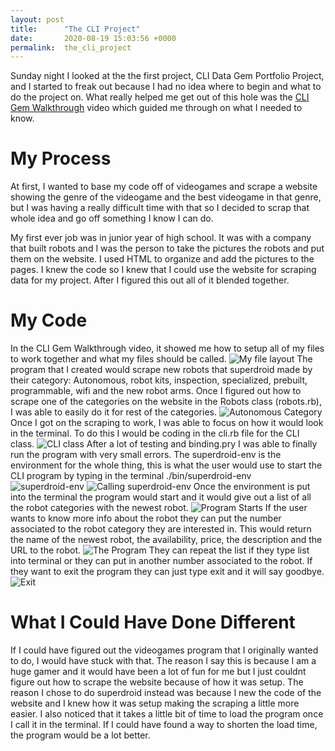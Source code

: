 ```yaml
---
layout: post
title:      "The CLI Project"
date:       2020-08-19 15:03:56 +0000
permalink:  the_cli_project
---
```



Sunday night I looked at the the first project, CLI Data Gem Portfolio Project, and I started to freak out because I had no idea where to begin and what to do the project on. What really helped me get out of this hole was the [CLI Gem Walkthrough](https://www.youtube.com/watch?v=_lDExWIhYKI) video which guided me through on what I needed to know.

# My Process
At first, I wanted to base my code off of videogames and scrape a website showing the genre of the videogame and the best videogame in that genre, but I was having a really difficult time with that so I decided to scrap that whole idea and go off something I know I can do.

My first ever job was in junior year of high school. It was with a company that built robots and I was the person to take the pictures the robots and put them on the website. I used HTML to organize and add the pictures to the pages. I knew the code so I knew that I could use the website for scraping data for my project. After I figured this out all of it blended together.

# My Code

In the CLI Gem Walkthrough video, it showed me how to setup all of my files to work together and what my files should be called.
![My file layout](https://gyazo.com/51447d270a792290c20e1253b6f7e5e4)
The program that I created would scrape new robots that superdroid made by their category: Autonomous, robot kits, inspection, specialized, prebuilt, programmable, wifi and the new robot arms.
Once I figured out how to scrape one of the categories on the website in the Robots class (robots.rb), I was able to easily do it for rest of the categories.
![Autonomous Category](https://gyazo.com/55a313b458ccb60b3aaa3ee02a721d7b)
Once I got on the scraping to work, I was able to focus on how it would look in the terminal. To do this I would be coding in the cli.rb file for the CLI class.
![CLI class](https://gyazo.com/edf06adee9b69e6fad1d7a24b615bc9e)
After a lot of testing and binding.pry I was able to finally run the program with very small errors. The superdroid-env is the environment for the whole thing, this is what the user would use to start the CLI program by typing in the terminal ./bin/superdroid-env
![superdroid-env](https://gyazo.com/b2081fd3d27e71c690726688295a7080)
![Calling superdroid-env](https://gyazo.com/3e2bdc8edcdc0d5859e98af2f0c58e49)
Once the environment is put into the terminal the program would start and it would give out a list of all the robot categories with the newest robot.
![Program Starts](https://gyazo.com/49d7e6656198c62cdd45308235880ae4)
If the user wants to know more info about the robot they can put the number associated to the robot category they are interested in. This would return the name of the newest robot, the availability, price, the description and the URL to the robot.
![The Program](https://gyazo.com/a7f5d9892a6f6fd7b79f7e99876e2b48)
They can repeat the list if they type list into terminal or they can put in another number associated to the robot. If they want to exit the program they can just type exit and it will say goodbye.
![Exit](https://gyazo.com/8fdab5fee258ba6a1312ce0d9efd3c16)

# What I Could Have Done Different
If I could have figured out the videogames program that I originally wanted to do, I would have stuck with that. The reason I say this is because I am a huge gamer and it would have been a lot of fun for me but I just couldnt figure out how to scrape the website because of how it was setup. 
The reason I chose to do superdroid instead was because I new the code of the website and I knew how it was setup making the scraping a little more easier. I also noticed that it takes a little bit of time to load the program once I call it in the terminal. If I could have found a way to shorten the load time, the program would be a lot better.


